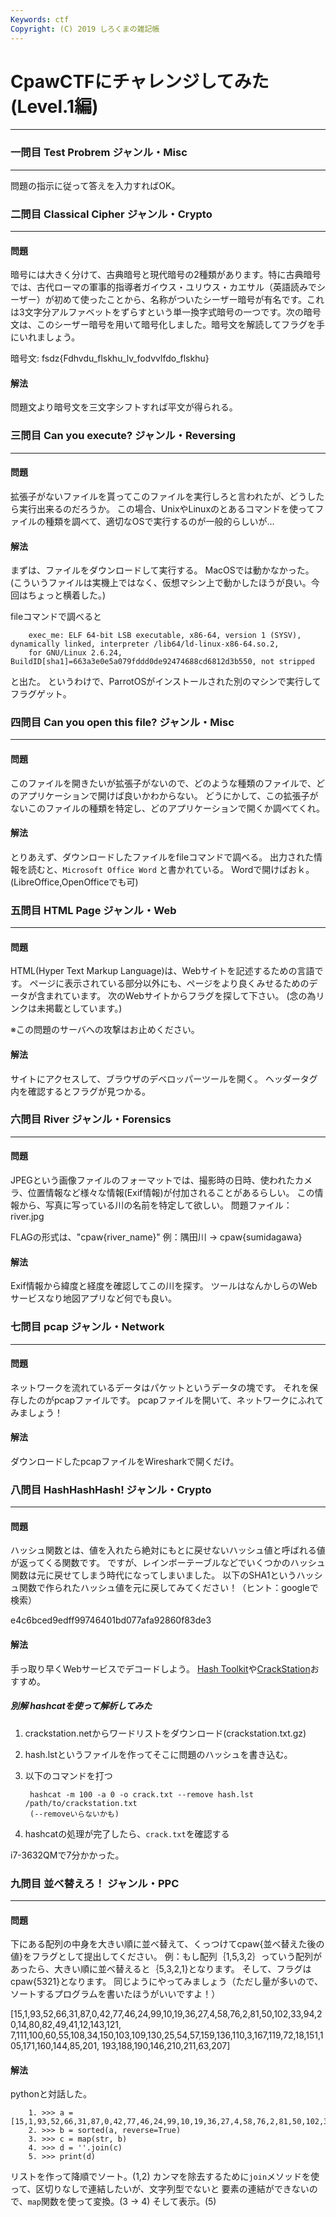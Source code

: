 ```yaml
---
Keywords: ctf
Copyright: (C) 2019 しろくまの雑記帳
---
```


# CpawCTFにチャレンジしてみた(Level.1編)

---

### 一問目 Test Probrem ジャンル・Misc

---

問題の指示に従って答えを入力すればOK。

  

### 二問目 Classical Cipher ジャンル・Crypto

---

#### 問題

暗号には大きく分けて、古典暗号と現代暗号の2種類があります。特に古典暗号では、古代ローマの軍事的指導者ガイウス・ユリウス・カエサル（英語読みでシーザー）が初めて使ったことから、名称がついたシーザー暗号が有名です。これは3文字分アルファベットをずらすという単一換字式暗号の一つです。次の暗号文は、このシーザー暗号を用いて暗号化しました。暗号文を解読してフラグを手にいれましょう。

暗号文: fsdz{Fdhvdu_flskhu_lv_fodvvlfdo_flskhu}

#### 解法

問題文より暗号文を三文字シフトすれば平文が得られる。

  
### 三問目 Can you execute? ジャンル・Reversing

---

#### 問題

拡張子がないファイルを貰ってこのファイルを実行しろと言われたが、どうしたら実行出来るのだろうか。
この場合、UnixやLinuxのとあるコマンドを使ってファイルの種類を調べて、適切なOSで実行するのが一般的らしいが…

#### 解法

まずは、ファイルをダウンロードして実行する。
MacOSでは動かなかった。
(こういうファイルは実機上ではなく、仮想マシン上で動かしたほうが良い。今回はちょっと横着した。)

fileコマンドで調べると

        exec_me: ELF 64-bit LSB executable, x86-64, version 1 (SYSV), dynamically linked, interpreter /lib64/ld-linux-x86-64.so.2, 
        for GNU/Linux 2.6.24, BuildID[sha1]=663a3e0e5a079fddd0de92474688cd6812d3b550, not stripped

と出た。
というわけで、ParrotOSがインストールされた別のマシンで実行してフラグゲット。

  
### 四問目 Can you open this file? ジャンル・Misc

---

#### 問題

このファイルを開きたいが拡張子がないので、どのような種類のファイルで、どのアプリケーションで開けば良いかわからない。
どうにかして、この拡張子がないこのファイルの種類を特定し、どのアプリケーションで開くか調べてくれ。

#### 解法

とりあえず、ダウンロードしたファイルをfileコマンドで調べる。
出力された情報を読むと、`Microsoft Office Word` と書かれている。
Wordで開けばおｋ。
(LibreOffice,OpenOfficeでも可)

  
###  五問目 HTML Page ジャンル・Web

---

#### 問題

HTML(Hyper Text Markup Language)は、Webサイトを記述するための言語です。
ページに表示されている部分以外にも、ページをより良くみせるためのデータが含まれています。
次のWebサイトからフラグを探して下さい。
(念の為リンクは未掲載としています。)

※この問題のサーバへの攻撃はお止めください。

#### 解法

サイトにアクセスして、ブラウザのデベロッパーツールを開く。
ヘッダータグ内を確認するとフラグが見つかる。
  

### 六問目 River ジャンル・Forensics

---

#### 問題

JPEGという画像ファイルのフォーマットでは、撮影時の日時、使われたカメラ、位置情報など様々な情報(Exif情報)が付加されることがあるらしい。
この情報から、写真に写っている川の名前を特定して欲しい。
問題ファイル： river.jpg

FLAGの形式は、"cpaw{river_name}"
例：隅田川 → cpaw{sumidagawa}

#### 解法

Exif情報から緯度と経度を確認してこの川を探す。
ツールはなんかしらのWebサービスなり地図アプリなど何でも良い。

  
### 七問目 pcap ジャンル・Network

---

#### 問題

ネットワークを流れているデータはパケットというデータの塊です。
それを保存したのがpcapファイルです。
pcapファイルを開いて、ネットワークにふれてみましょう！

#### 解法

ダウンロードしたpcapファイルをWiresharkで開くだけ。

  
### 八問目 HashHashHash! ジャンル・Crypto

---

#### 問題

ハッシュ関数とは、値を入れたら絶対にもとに戻せないハッシュ値と呼ばれる値が返ってくる関数です。
ですが、レインボーテーブルなどでいくつかのハッシュ関数は元に戻せてしまう時代になってしまいました。
以下のSHA1というハッシュ関数で作られたハッシュ値を元に戻してみてください！（ヒント：googleで検索）

e4c6bced9edff99746401bd077afa92860f83de3

#### 解法

手っ取り早くWebサービスでデコードしよう。
[Hash Toolkit](https://hashtoolkit.com)や[CrackStation](https://crackstation.net)おすすめ。

##### 別解 hashcatを使って解析してみた

1. crackstation.netからワードリストをダウンロード(crackstation.txt.gz)
2. hash.lstというファイルを作ってそこに問題のハッシュを書き込む。
3. 以下のコマンドを打つ

        hashcat -m 100 -a 0 -o crack.txt --remove hash.lst /path/to/crackstation.txt
        (--removeいらないかも)

4. hashcatの処理が完了したら、`crack.txt`を確認する

i7-3632QMで7分かかった。

### 九問目 並べ替えろ！ ジャンル・PPC

---

#### 問題

下にある配列の中身を大きい順に並べ替えて、くっつけてcpaw{並べ替えた後の値}をフラグとして提出してください。
例：もし配列｛1,5,3,2｝っていう配列があったら、大きい順に並べ替えると｛5,3,2,1}となります。
そして、フラグはcpaw{5321}となります。
同じようにやってみましょう（ただし量が多いので、ソートするプログラムを書いたほうがいいですよ！）


[15,1,93,52,66,31,87,0,42,77,46,24,99,10,19,36,27,4,58,76,2,81,50,102,33,94,20,14,80,82,49,41,12,143,121,
7,111,100,60,55,108,34,150,103,109,130,25,54,57,159,136,110,3,167,119,72,18,151,105,171,160,144,85,201,
193,188,190,146,210,211,63,207]

#### 解法

pythonと対話した。

        1. >>> a = [15,1,93,52,66,31,87,0,42,77,46,24,99,10,19,36,27,4,58,76,2,81,50,102,33,94,20,14,80,82,49,41,12,143,121,7,111,100,60,55,108,34,150,103,109,130,25,54,57,159,136,110,3,167,119,72,18,151,105,171,160,144,85,201,193,188,190,146,210,211,63,207]
        2. >>> b = sorted(a, reverse=True)
        3. >>> c = map(str, b)
        4. >>> d = ''.join(c)
        5. >>> print(d)

リストを作って降順でソート。(1,2)
カンマを除去するために`join`メソッドを使って、区切りなしで連結したいが、文字列型でないと
要素の連結ができないので、`map`関数を使って変換。(3 -> 4)
そして表示。(5)
 
